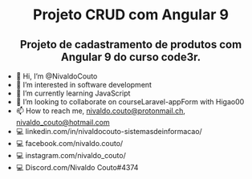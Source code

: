 <h1 align="center"> Projeto CRUD com Angular 9</h1>
  <h2 align="center">Projeto de cadastramento de produtos com Angular 9 do curso code3r.</h2>

- 👋 Hi, I’m @NivaldoCouto
- 👀 I’m interested in software development
- 🌱 I’m currently learning JavaScript
- 💞️ I’m looking to collaborate on courseLaravel-appForm with Higao00
- 📫 How to reach me, nivaldo.couto@protonmail.ch, nivaldo_couto@hotmail.com
-  :computer: linkedin.com/in/nivaldocouto-sistemasdeinformacao/
-  :computer: facebook.com/nivaldo.couto/
-  :computer: instagram.com/nivaldo_couto/
-  :computer: Discord.com/Nivaldo Couto#4374


<!---
NivaldoCouto/NivaldoCouto is a ✨ special ✨ repository because its `README.md` (this file) appears on your GitHub profile.
You can click the Preview link to take a look at your changes.

--->

